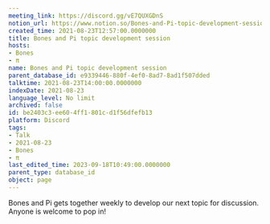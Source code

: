 ```yaml
---
meeting_link: https://discord.gg/vE7QUXGDnS
notion_url: https://www.notion.so/Bones-and-Pi-topic-development-session-be2403c3ee604ff1801cd1f56dfefb13
created_time: 2021-08-23T12:57:00.0000000
title: Bones and Pi topic development session
hosts:
- Bones
- π
name: Bones and Pi topic development session
parent_database_id: e9339446-880f-4ef0-8ad7-8ad1f507dded
talktime: 2021-08-23T14:00:00.0000000
indexDate: 2021-08-23
language_level: No limit
archived: false
id: be2403c3-ee60-4ff1-801c-d1f56dfefb13
platform: Discord
tags:
- Talk
- 2021-08-23
- Bones
- π
last_edited_time: 2023-09-18T10:49:00.0000000
parent_type: database_id
object: page
---
```


Bones and Pi gets together weekly to develop our next topic for discussion.
Anyone is welcome to pop in!










